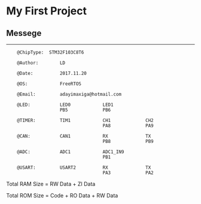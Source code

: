 # My First Project

## Messege


-----



		@ChipType:	STM32F103C8T6

		@Author: 		LD

		@Date:			2017.11.20

		@OS:			FreeRTOS

		@Email:			adayimaxiga@hotmail.com

		@LED:			LED0			LED1
						PB5				PB6
								
		@TIMER:			TIM1			CH1				CH2
										PA8				PA9
													
		@CAN:			CAN1			RX				TX
										PB8				PB9
		
		@ADC:			ADC1			ADC1_IN9
										PB1
		
		@USART:			USART2			RX				TX
										PA3				PA2

Total RAM Size = RW Data + ZI Data

Total ROM Size = Code + RO Data + RW Data


